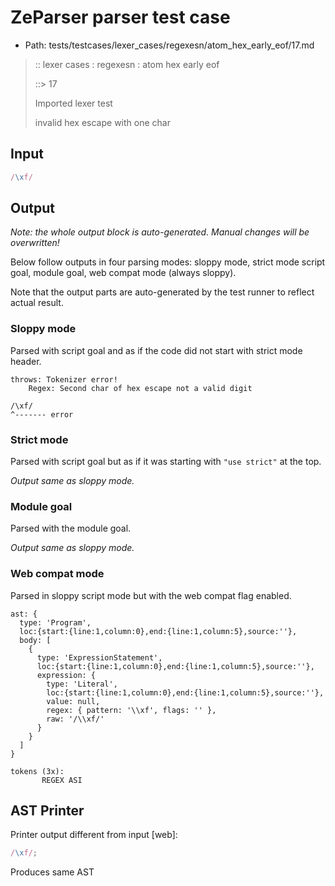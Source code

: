 # ZeParser parser test case

- Path: tests/testcases/lexer_cases/regexesn/atom_hex_early_eof/17.md

> :: lexer cases : regexesn : atom hex early eof
>
> ::> 17
>
> Imported lexer test
>
> invalid hex escape with one char

## Input

`````js
/\xf/
`````

## Output

_Note: the whole output block is auto-generated. Manual changes will be overwritten!_

Below follow outputs in four parsing modes: sloppy mode, strict mode script goal, module goal, web compat mode (always sloppy).

Note that the output parts are auto-generated by the test runner to reflect actual result.

### Sloppy mode

Parsed with script goal and as if the code did not start with strict mode header.

`````
throws: Tokenizer error!
    Regex: Second char of hex escape not a valid digit

/\xf/
^------- error
`````

### Strict mode

Parsed with script goal but as if it was starting with `"use strict"` at the top.

_Output same as sloppy mode._

### Module goal

Parsed with the module goal.

_Output same as sloppy mode._

### Web compat mode

Parsed in sloppy script mode but with the web compat flag enabled.

`````
ast: {
  type: 'Program',
  loc:{start:{line:1,column:0},end:{line:1,column:5},source:''},
  body: [
    {
      type: 'ExpressionStatement',
      loc:{start:{line:1,column:0},end:{line:1,column:5},source:''},
      expression: {
        type: 'Literal',
        loc:{start:{line:1,column:0},end:{line:1,column:5},source:''},
        value: null,
        regex: { pattern: '\\xf', flags: '' },
        raw: '/\\xf/'
      }
    }
  ]
}

tokens (3x):
       REGEX ASI
`````


## AST Printer

Printer output different from input [web]:

````js
/\xf/;
````

Produces same AST
